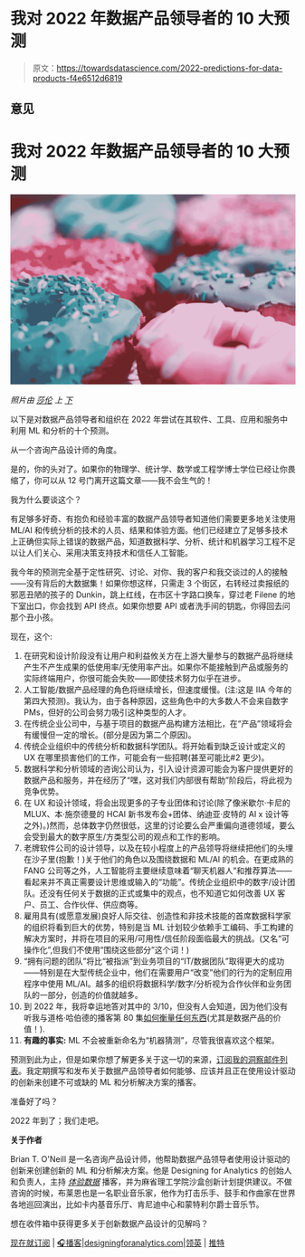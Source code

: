 # 我对 2022 年数据产品领导者的 10 大预测

> 原文：<https://towardsdatascience.com/2022-predictions-for-data-products-f4e6512d6819>

## 意见

# 我对 2022 年数据产品领导者的 10 大预测

![](img/a352a6914d42a22059d0dbb0ddfc5dfc.png)

*照片由* [*莎伦*](https://unsplash.com/@sharonmccutcheon?utm_source=unsplash&utm_medium=referral&utm_content=creditCopyText) *上* [*下*](https://unsplash.com/s/photos/dunkin?utm_source=unsplash&utm_medium=referral&utm_content=creditCopyText)

以下是对数据产品领导者和组织在 2022 年尝试在其软件、工具、应用和服务中利用 ML 和分析的十个预测。

从一个咨询产品设计师的角度。

是的，你的头对了。如果你的物理学、统计学、数学或工程学博士学位已经让你畏缩了，你可以从 12 号门离开这篇文章——我不会生气的！

我为什么要谈这个？

有足够多好奇、有抱负和经验丰富的数据产品领导者知道他们需要更多地关注使用 ML/AI 和传统分析的技术的人员、结果和体验方面。他们已经建立了足够多技术上正确但实际上错误的数据产品，知道数据科学、分析、统计和机器学习工程不足以让人们关心、采用决策支持技术和信任人工智能。

我今年的预测完全基于定性研究、讨论、对你、我的客户和我交谈过的人的接触——没有背后的大数据集！如果你想这样，只需走 3 个街区，右转经过卖报纸的邪恶丑陋的孩子的 Dunkin，跳上红线，在市区十字路口换车，穿过老 Filene 的地下室出口，你会找到 API 终点。如果你想要 API 或者洗手间的钥匙，你得回去问那个丑小孩。

现在，这个:

1.  在研究和设计阶段没有让用户和利益攸关方在上游大量参与的数据产品将继续产生不产生成果的低使用率/无使用率产出。如果你不能接触到产品或服务的实际终端用户，你很可能会失败——即使技术努力似乎在进步。
2.  人工智能/数据产品经理的角色将继续增长，但速度缓慢。(注:这是 IIA 今年的第四大预测)。我认为，由于各种原因，这些角色中的大多数人不会来自数字 PMs，但好的公司会努力吸引这种类型的人才。
3.  在传统企业公司中，与基于项目的数据产品构建方法相比，在“产品”领域将会有缓慢但一定的增长。(部分是因为第二个原因)。
4.  传统企业组织中的传统分析和数据科学团队。将开始看到缺乏设计或定义的 UX 在哪里损害他们的工作，可能会有一些招聘(甚至可能比#2 更少)。
5.  数据科学和分析领域的咨询公司认为，引入设计资源可能会为客户提供更好的数据产品和服务，并在经历了“嘿，这对我们内部很有帮助”阶段后，将此视为竞争优势。
6.  在 UX 和设计领域，将会出现更多的子专业团体和讨论(除了像米歇尔·卡尼的 MLUX、本·施奈德曼的 HCAI 新书发布会+团体、纳迪亚·皮特的 AI x 设计等之外)。)然而，总体数字仍然很低，这里的讨论要么会严重偏向道德领域，要么会受到最大的数字原生/方类型公司的观点和工作的影响。
7.  老牌软件公司的设计领导，以及在较小程度上的产品领导将继续把他们的头埋在沙子里(抱歉！)关于他们的角色以及围绕数据和 ML/AI 的机会。在更成熟的 FANG 公司等之外，人工智能将主要继续意味着“聊天机器人”和推荐算法——看起来并不真正需要设计思维或输入的“功能”。传统企业组织中的数字/设计团队。还没有任何关于数据的正式或集中的观点，也不知道它如何改善 UX 客户、员工、合作伙伴、供应商等。
8.  雇用具有(或愿意发展)良好人际交往、创造性和非技术技能的首席数据科学家的组织将看到巨大的优势，特别是当 ML 计划较少依赖手工编码、手工构建的解决方案时，并将在项目的采用/可用性/信任阶段面临最大的挑战。(又名“可操作化”,但我们不使用“围绕这些部分”这个词！)
9.  “拥有问题的团队”将比“被指派”到业务项目的“IT/数据团队”取得更大的成功——特别是在大型传统企业中，他们在需要用户“改变”他们的行为的定制应用程序中使用 ML/AI。越多的组织将数据科学/数字/分析视为合作伙伴和业务团队的一部分，创造的价值就越多。
10.  到 2022 年，我将幸运地答对其中的 3/10，但没有人会知道，因为他们没有听我与道格·哈伯德的播客第 80 集[如何衡量任何东西](https://designingforanalytics.com/resources/episodes/080-how-to-measure-the-impact-of-data-productsand-anything-else-with-forecasting-and-measurement-expert-doug-hubbard/)(尤其是数据产品的价值！).
11.  **有趣的事实:** ML 不会被重新命名为“机器猜测”，尽管我很喜欢这个框架。

预测到此为止，但是如果你想了解更多关于这一切的来源，[订阅我的洞察邮件列表](https://designingforanalytics.com/list)。我定期撰写和发布关于数据产品领导者如何能够、应该并且正在使用设计驱动的创新来创建不可或缺的 ML 和分析解决方案的播客。

准备好了吗？

2022 年到了；我们走吧。

**关于作者**

Brian T. O'Neill 是一名咨询产品设计师，他帮助数据产品领导者使用设计驱动的创新来创建创新的 ML 和分析解决方案。他是 Designing for Analytics 的创始人和负责人，主持 [*体验数据*](https://designingforanalytics.com/ed) 播客，并为麻省理工学院沙盒创新计划提供建议。不做咨询的时候，布莱恩也是一名职业音乐家，他作为打击乐手、鼓手和作曲家在世界各地巡回演出，比如卡内基音乐厅、肯尼迪中心和蒙特利尔爵士音乐节。

想在收件箱中获得更多关于创新数据产品设计的见解吗？

[现在就订阅](https://designingforanalytics.com/list) | [🎧播客](https://designingforanalytics.com/podcast-subscribe?dst=fromEmailSignature)|[designingforanalytics.com](https://designingforanalytics.com/)|[领英](https://www.linkedin.com/in/brian-oneill-product-designer/) | [推特](https://twitter.com/rhythmspice)